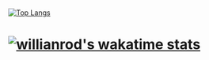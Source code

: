 # 
[![Top Langs](https://github-readme-stats.vercel.app/api/top-langs/?username=yuvalmoryosef&layout=compact&langs_count=6&hide=html&theme=radical)](https://github.com/anuraghazra/github-readme-stats)



# [![willianrod's wakatime stats](https://github-readme-stats.vercel.app/api/wakatime?username=yuvalmoryosef&theme=radical)](https://github.com/anuraghazra/github-readme-stats)
